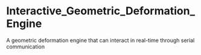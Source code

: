 # Interactive_Geometric_Deformation_Engine
A geometric deformation engine that can interact in real-time through serial communication

